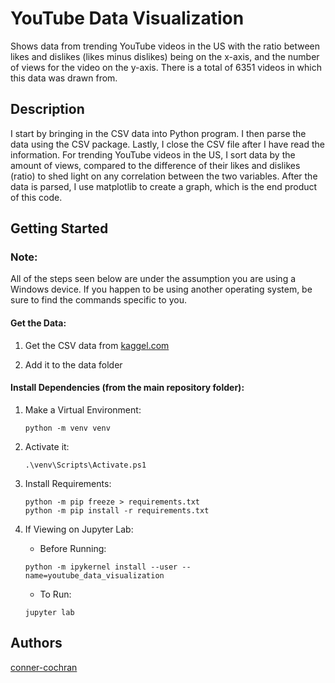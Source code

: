 # YouTube Data Visualization

Shows data from trending YouTube videos in the US with the ratio between likes and dislikes (likes minus dislikes) being on the x-axis, and the number of views for the video on the y-axis. There is a total of 6351 videos in which this data was drawn from.

## Description

I start by bringing in the CSV data into Python program. I then parse the data using the CSV package. Lastly, I close the CSV file after I have read the information. For trending YouTube videos in the US, I sort data by the amount of views, compared to the difference of their likes and dislikes (ratio) to shed light on any correlation between the two variables. After the data is parsed, I use matplotlib to create a graph, which is the end product of this code.

## Getting Started

### Note:
All of the steps seen below are under the assumption you are using a Windows device. If you happen to be using another operating system, be sure to find the commands specific to you.

#### Get the Data:
1. Get the CSV data from [kaggel.com](https://www.kaggle.com/datasnaek/youtube-new?select=USvideos.csv)

2. Add it to the data folder

#### Install Dependencies (from the main repository folder):
1. Make a Virtual Environment:
    ```
    python -m venv venv
    ```

2. Activate it:
    ```
    .\venv\Scripts\Activate.ps1
    ```

3. Install Requirements:
    ```
    python -m pip freeze > requirements.txt
    python -m pip install -r requirements.txt
    ```

4. If Viewing on Jupyter Lab:
    - Before Running:
    ```
    python -m ipykernel install --user --name=youtube_data_visualization
    ```

    - To Run:
    ```    
    jupyter lab
    ```  
   
## Authors

[conner-cochran](https://github.com/conner-cochran)